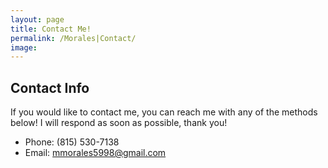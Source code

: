 ```yaml
---
layout: page
title: Contact Me!
permalink: /Morales|Contact/
image:
---
```


## Contact Info
If you would like to contact me, you can reach me with any of the methods below! I will respond as soon as possible, thank you!

* Phone: (815) 530-7138
* Email: [mmorales5998@gmail.com](mmorales5998@gmail.com)



